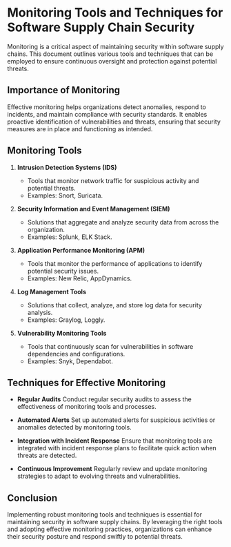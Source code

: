 # Monitoring Tools and Techniques for Software Supply Chain Security

Monitoring is a critical aspect of maintaining security within software supply chains. This document outlines various tools and techniques that can be employed to ensure continuous oversight and protection against potential threats.

## Importance of Monitoring

Effective monitoring helps organizations detect anomalies, respond to incidents, and maintain compliance with security standards. It enables proactive identification of vulnerabilities and threats, ensuring that security measures are in place and functioning as intended.

## Monitoring Tools

1. **Intrusion Detection Systems (IDS)**
   - Tools that monitor network traffic for suspicious activity and potential threats.
   - Examples: Snort, Suricata.

2. **Security Information and Event Management (SIEM)**
   - Solutions that aggregate and analyze security data from across the organization.
   - Examples: Splunk, ELK Stack.

3. **Application Performance Monitoring (APM)**
   - Tools that monitor the performance of applications to identify potential security issues.
   - Examples: New Relic, AppDynamics.

4. **Log Management Tools**
   - Solutions that collect, analyze, and store log data for security analysis.
   - Examples: Graylog, Loggly.

5. **Vulnerability Monitoring Tools**
   - Tools that continuously scan for vulnerabilities in software dependencies and configurations.
   - Examples: Snyk, Dependabot.

## Techniques for Effective Monitoring

- **Regular Audits**
  Conduct regular security audits to assess the effectiveness of monitoring tools and processes.

- **Automated Alerts**
  Set up automated alerts for suspicious activities or anomalies detected by monitoring tools.

- **Integration with Incident Response**
  Ensure that monitoring tools are integrated with incident response plans to facilitate quick action when threats are detected.

- **Continuous Improvement**
  Regularly review and update monitoring strategies to adapt to evolving threats and vulnerabilities.

## Conclusion

Implementing robust monitoring tools and techniques is essential for maintaining security in software supply chains. By leveraging the right tools and adopting effective monitoring practices, organizations can enhance their security posture and respond swiftly to potential threats.